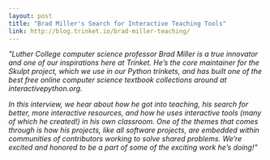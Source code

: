 ```yaml
---
layout: post
title: "Brad Miller's Search for Interactive Teaching Tools"
link: http://blog.trinket.io/brad-miller-teaching/
---
```


*"Luther College computer science professor Brad Miller is a true innovator and one of our inspirations here at Trinket.  He’s the core maintainer for the Skulpt project, which we use in our Python trinkets, and has built one of the best free online computer science textbook collections around at interactivepython.org.*

*In this interview, we hear about how he got into teaching, his search for better, more interactive resources, and how he uses interactive tools (many of which he created!) in his own classroom.  One of the themes that comes through is how his projects, like all software projects, are embedded within communities of contributors working to solve shared problems.  We’re excited and honored to be a part of some of the exciting work he’s doing!"*

